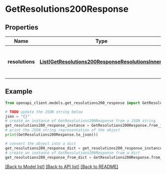 # GetResolutions200Response


## Properties

Name | Type | Description | Notes
------------ | ------------- | ------------- | -------------
**resolutions** | [**List[GetResolutions200ResponseResolutionsInner]**](GetResolutions200ResponseResolutionsInner.md) | Array con el listato de Resoluciones o Rangos de Numeración | [optional] 

## Example

```python
from openapi_client.models.get_resolutions200_response import GetResolutions200Response

# TODO update the JSON string below
json = "{}"
# create an instance of GetResolutions200Response from a JSON string
get_resolutions200_response_instance = GetResolutions200Response.from_json(json)
# print the JSON string representation of the object
print(GetResolutions200Response.to_json())

# convert the object into a dict
get_resolutions200_response_dict = get_resolutions200_response_instance.to_dict()
# create an instance of GetResolutions200Response from a dict
get_resolutions200_response_from_dict = GetResolutions200Response.from_dict(get_resolutions200_response_dict)
```
[[Back to Model list]](../README.md#documentation-for-models) [[Back to API list]](../README.md#documentation-for-api-endpoints) [[Back to README]](../README.md)


